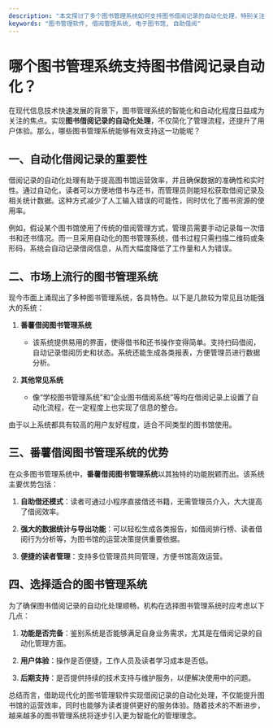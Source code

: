 ```yaml
---
description: "本文探讨了多个图书管理系统如何支持图书借阅记录的自动化处理，特别关注番薯借阅图书管理系统的优势和功能。"
keywords: "图书管理软件, 借阅管理系统, 电子图书馆, 自助借阅"
---
```

# 哪个图书管理系统支持图书借阅记录自动化？

在现代信息技术快速发展的背景下，图书管理系统的智能化和自动化程度日益成为关注的焦点。实现**图书借阅记录的自动化处理**，不仅简化了管理流程，还提升了用户体验。那么，哪些图书管理系统能够有效支持这一功能呢？

## 一、自动化借阅记录的重要性

借阅记录的自动化处理有助于提高图书馆运营效率，并且确保数据的准确性和实时性。通过自动化，读者可以方便地借书与还书，而管理员则能轻松获取借阅记录及相关统计数据。这种方式减少了人工输入错误的可能性，同时优化了图书资源的使用率。

例如，假设某个图书馆使用了传统的借阅管理方式，管理员需要手动记录每一次借书和还书情况。而一旦采用自动化的图书管理系统，借书过程只需扫描二维码或条形码，系统会自动记录借阅信息，从而大幅度降低了工作量和人为错误。

## 二、市场上流行的图书管理系统

现今市面上涌现出了多种图书管理系统，各具特色。以下是几款较为常见且功能强大的系统：

1. **番薯借阅图书管理系统**
   - 该系统提供易用的界面，使得借书和还书操作变得简单。支持扫码借阅，自动记录借阅历史和状态。系统还能生成各类报表，方便管理员进行数据分析。

2. **其他常见系统**
   - 像“学校图书管理系统”和“企业图书借阅系统”等均在借阅记录上设置了自动化流程，在一定程度上也实现了信息的整合。

由于以上系统都具有较高的用户友好程度，适合不同类型的图书馆使用。

## 三、番薯借阅图书管理系统的优势

在众多图书管理系统中，**番薯借阅图书管理系统**以其独特的功能脱颖而出。该系统主要优势包括：

1. **自助借还模式**：读者可通过小程序直接借还书籍，无需管理员介入，大大提高了借阅效率。
   
2. **强大的数据统计与导出功能**：可以轻松生成各类报告，如借阅排行榜、读者借阅行为分析等，为图书馆的运营决策提供重要依据。

3. **便捷的读者管理**：支持多位管理员共同管理，方便书馆高效运营。

## 四、选择适合的图书管理系统

为了确保图书借阅记录的自动化处理顺畅，机构在选择图书管理系统时应考虑以下几点：

1. **功能是否完备**：鉴别系统是否能够满足自身业务需求，尤其是在借阅记录的自动化管理方面。
   
2. **用户体验**：操作是否便捷，工作人员及读者学习成本是否低。

3. **后期支持**：是否提供持续的技术支持与维护服务，以便解决使用中的问题。

总结而言，借助现代化的图书管理软件实现借阅记录的自动化处理，不仅能提升图书馆的运营效率，同时也能够为读者提供更好的服务体验。随着技术的不断进步，越来越多的图书管理系统将逐步引入更为智能化的管理理念。
